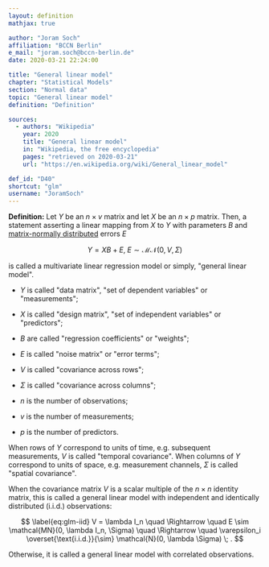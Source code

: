 ```yaml
---
layout: definition
mathjax: true

author: "Joram Soch"
affiliation: "BCCN Berlin"
e_mail: "joram.soch@bccn-berlin.de"
date: 2020-03-21 22:24:00

title: "General linear model"
chapter: "Statistical Models"
section: "Normal data"
topic: "General linear model"
definition: "Definition"

sources:
  - authors: "Wikipedia"
    year: 2020
    title: "General linear model"
    in: "Wikipedia, the free encyclopedia"
    pages: "retrieved on 2020-03-21"
    url: "https://en.wikipedia.org/wiki/General_linear_model"

def_id: "D40"
shortcut: "glm"
username: "JoramSoch"
---
```



**Definition:** Let $Y$ be an $n \times v$ matrix and let $X$ be an $n \times p$ matrix. Then, a statement asserting a linear mapping from $X$ to $Y$ with parameters $B$ and [matrix-normally distributed](/D/matn) errors $E$

$$ \label{eq:glm}
Y = X B + E, \; E \sim \mathcal{MN}(0, V, \Sigma)
$$

is called a multivariate linear regression model or simply, "general linear model".

* $Y$ is called "data matrix", "set of dependent variables" or "measurements";

* $X$ is called "design matrix", "set of independent variables" or "predictors";

* $B$ are called "regression coefficients" or "weights";

* $E$ is called "noise matrix" or "error terms";

* $V$ is called "covariance across rows";

* $\Sigma$ is called "covariance across columns";

* $n$ is the number of observations;

* $v$ is the number of measurements;

* $p$ is the number of predictors.

When rows of $Y$ correspond to units of time, e.g. subsequent measurements, $V$ is called "temporal covariance". When columns of $Y$ correspond to units of space, e.g. measurement channels, $\Sigma$ is called "spatial covariance".

When the covariance matrix $V$ is a scalar multiple of the $n \times n$ identity matrix, this is called a general linear model with independent and identically distributed (i.i.d.) observations:

$$ \label{eq:glm-iid}
V = \lambda I_n \quad \Rightarrow \quad E \sim \mathcal{MN}(0, \lambda I_n, \Sigma) \quad \Rightarrow \quad \varepsilon_i \overset{\text{i.i.d.}}{\sim} \mathcal{N}(0, \lambda \Sigma) \; .
$$

Otherwise, it is called a general linear model with correlated observations.